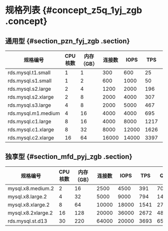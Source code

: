 # 规格列表 {#concept_z5q_1yj_zgb .concept}

## 通用型 {#section_pzn_fyj_zgb .section}

|规格编号|CPU核数|内存（GB）|连接数|IOPS|TPS|QPS|
|----|-----|------|---|----|---|---|
|rds.mysql.t1.small|1|1|300|600|25|465|
|rds.mysql.s1.small|1|2|600|1000|50|912|
|rds.mysql.s2.large|2|4|1200|2000|196|3529|
|rds.mysql.s2.xlarge|2|8|2000|4000|307|5536|
|rds.mysql.s3.large|4|8|2000|5000|467|8413|
|rds.mysql.m1.medium|4|16|4000|4000|695|12510|
|rds.mysql.c1.large|8|16|4000|8000|1217|21914|
|rds.mysql.c1.xlarge|8|32|8000|12000|1626|29285|
|rds.mysql.c2.xlarge|16|64|16000|14000|3397|61159|

## 独享型 {#section_mfd_pyj_zgb .section}

|规格编号|CPU核数|内存（GB）|连接数|IOPS|TPS|QPS|
|----|-----|------|---|----|---|---|
|mysql.x8.medium.2|2|16|2500|4500|391|7054|
|mysql.x8.large.2|4|32|5000|9000|794|14297|
|mysql.x8.xlarge.2|8|64|10000|18000|1541|27751|
|mysql.x8.2xlarge.2|16|128|20000|36000|2672|48102|
|rds.mysql.st.d13|30|220|64000|20000|3693|65508|

